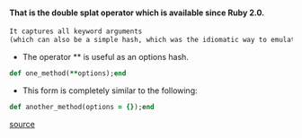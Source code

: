 #### That is the double splat operator which is available since Ruby 2.0.

```html
It captures all keyword arguments
(which can also be a simple hash, which was the idiomatic way to emulate keyword arguments before they became part of the Ruby language)
```



- The operator ** is useful as an options hash.

```ruby
def one_method(**options);end
```

- This form is completely similar to the following:

```ruby
def another_method(options = {});end
```


[source](https://jetrockets.com/blog/ruby-double-splat-operator-cheatsheet)

